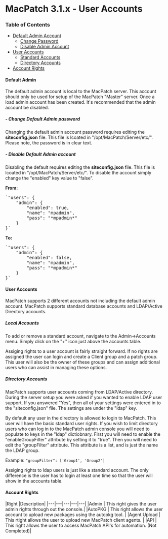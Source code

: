 # MacPatch 3.1.x - User Accounts

### Table of Contents
* [Default Admin Account](#a1)
	* [Change Password](#a1a)
	* [Disable Admin Account](#a1b)
* [User Accounts](#a2)
	* [Standard Accounts](#a2a)
	* [Directory Accounts](#a2b)
* [Account Rights](#a3)

#### Default Admin <a name='a1'></a>

The default admin account is local to the MacPatch server. This account should only be used for setup of the MacPatch "Master" server. Once a load admin account has been created. It's recommended that the admin account be disabled.

##### - Change Default Admin password
<a name='a1a'></a>Changing the default admin account password requires editing the **siteconfig.json** file. This file is lcoated in "/opt/MacPatch/Server/etc/". Please note, the password is in clear text.

##### - Disable Default Admin account
<a name='a1b'></a> Disabling the default requires editing the **siteconfig.json** file. This file is lcoated in "/opt/MacPatch/Server/etc/". To disable the account simply change the "enabled" key value to "false". 

**From:**
<pre>
`"users": {
    "admin": {
        "enabled": true, 
        "name": "mpadmin", 
        "pass": "*mpadmin*"
    }
}`
</pre>
**To:**
<pre>
`"users": {
    "admin": {
        "enabled": false, 
        "name": "mpadmin", 
        "pass": "*mpadmin*"
    }
}`
</pre>

#### User Accounts <a name='a2'></a>

MacPatch supports 2 different accounts not including the default admin account. MacPatch supports standard database accounts and LDAP/Active Directory accounts. 

<a name='a2a'></a>
##### Local Accounts
To add or remove a standard account, navigate to the Admin->Accounts menu. Simply click on the "+" icon just above the accounts table.

Assiging rights to a user account is fairly straight forward. If no rights are assigned the user can login and create a Client group and a patch group. This user will also be the owner of these groups and can assign additional users who can assist in managing these options. 

<a name='a2b'></a>
##### Directory Accounts
MacPatch supports user accounts coming from LDAP/Active directory. During the server setup you were asked if you wanted to enable LDAP user support. If you answered "Yes", then all of your settings were entered in to the "siteconfig.json" file. The settings are under the "ldap" key.

By default any user in the directory is allowed to login to MacPatch. This user will have the basic standard user rights. If you wish to limit directory users who can log in to the MacPatch admin console you will need to populate to keys in the "ldap" dictiobnary. First you will need to enable the "enableGroupFilter" attribute by setting it to "true". Then you will need to edit the "groupFilter" attribute. This attribute is a list, and is just the name the LDAP group. 

Example: 
`"groupFilter": ['Group1', 'Group2']`

Assiging rights to ldap users is just like a standard account. The only difference is the user has to login at least one time so that the user will show in the accounts table. 

#### Account Rights <a name='a3'></a>

|Right |Description|
|---|---|---|---|---|
|Admin | This right gives the user admin rights through out the console.|
|AutoPKG | This right allows the user account to upload new packages using the autopkg tool.  |
|Agent Upload | This rtight allows the user to upload new MacPatch client agents. |
|API | This right allows the user to access MacPatch API's for automation. (Not Completed)|